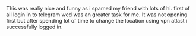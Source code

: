This was realiy nice and funny as i spamed my friend with lots of hi. first of all login in to telegram wed was an greater task for me.
It was not opening first but after spending lot of time to change the location using vpn atlast i successfully logged in.
